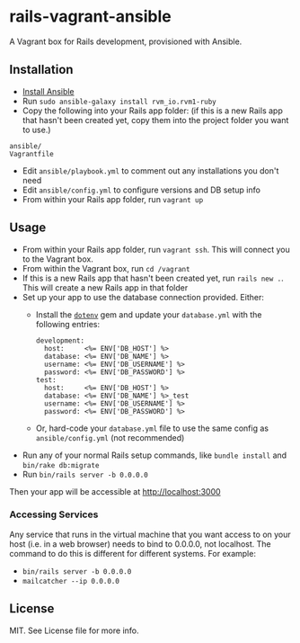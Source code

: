 # rails-vagrant-ansible

A Vagrant box for Rails development, provisioned with Ansible.

## Installation

- [Install Ansible](http://docs.ansible.com/ansible/intro_installation.html)
- Run `sudo ansible-galaxy install rvm_io.rvm1-ruby`
- Copy the following into your Rails app folder: (if this is a new Rails app that hasn't been created yet, copy them into the project folder you want to use.)

```
ansible/
Vagrantfile
```

- Edit `ansible/playbook.yml` to comment out any installations you don't need
- Edit `ansible/config.yml` to configure versions and DB setup info
- From within your Rails app folder, run `vagrant up`

## Usage

- From within your Rails app folder, run `vagrant ssh`. This will connect you to the Vagrant box.
- From within the Vagrant box, run `cd /vagrant`
- If this is a new Rails app that hasn't been created yet, run `rails new .`. This will create a new Rails app in that folder
- Set up your app to use the database connection provided. Either:
  - Install the [`dotenv`](https://github.com/bkeepers/dotenv) gem and update your `database.yml` with the following entries:

        development:
          host:     <%= ENV['DB_HOST'] %>
          database: <%= ENV['DB_NAME'] %>
          username: <%= ENV['DB_USERNAME'] %>
          password: <%= ENV['DB_PASSWORD'] %>
        test:
          host:     <%= ENV['DB_HOST'] %>
          database: <%= ENV['DB_NAME'] %>_test
          username: <%= ENV['DB_USERNAME'] %>
          password: <%= ENV['DB_PASSWORD'] %>

  - Or, hard-code your `database.yml` file to use the same config as `ansible/config.yml` (not recommended)
- Run any of your normal Rails setup commands, like `bundle install` and `bin/rake db:migrate`
- Run `bin/rails server -b 0.0.0.0`

Then your app will be accessible at [http://localhost:3000](http://localhost:3000)

### Accessing Services

Any service that runs in the virtual machine that you want access to on your host (i.e. in a web browser) needs to bind to 0.0.0.0, not localhost. The command to do this is different for different systems. For example:

- `bin/rails server -b 0.0.0.0`
- `mailcatcher --ip 0.0.0.0`

## License

MIT. See License file for more info.
